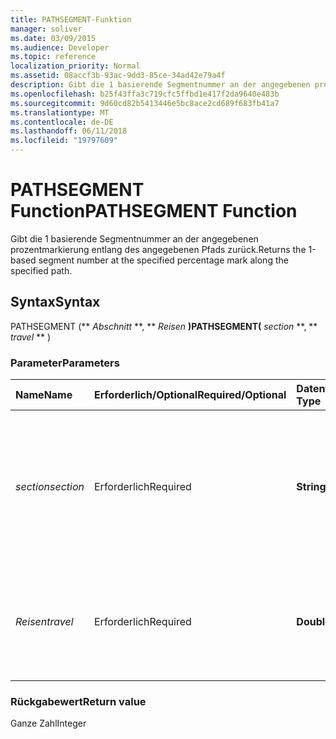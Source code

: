 ```yaml
---
title: PATHSEGMENT-Funktion
manager: soliver
ms.date: 03/09/2015
ms.audience: Developer
ms.topic: reference
localization_priority: Normal
ms.assetid: 08accf3b-93ac-9dd3-85ce-34ad42e79a4f
description: Gibt die 1 basierende Segmentnummer an der angegebenen prozentmarkierung entlang des angegebenen Pfads zurück.
ms.openlocfilehash: b25f43ffa3c719cfc5ffbd1e417f2da9640e483b
ms.sourcegitcommit: 9d60cd82b5413446e5bc8ace2cd689f683fb41a7
ms.translationtype: MT
ms.contentlocale: de-DE
ms.lasthandoff: 06/11/2018
ms.locfileid: "19797609"
---
```

# <a name="pathsegment-function"></a><span data-ttu-id="2ce65-103">PATHSEGMENT Function</span><span class="sxs-lookup"><span data-stu-id="2ce65-103">PATHSEGMENT Function</span></span>

<span data-ttu-id="2ce65-104">Gibt die 1 basierende Segmentnummer an der angegebenen prozentmarkierung entlang des angegebenen Pfads zurück.</span><span class="sxs-lookup"><span data-stu-id="2ce65-104">Returns the 1-based segment number at the specified percentage mark along the specified path.</span></span>
  
## <a name="syntax"></a><span data-ttu-id="2ce65-105">Syntax</span><span class="sxs-lookup"><span data-stu-id="2ce65-105">Syntax</span></span>

<span data-ttu-id="2ce65-106">PATHSEGMENT (** *Abschnitt* **, ** *Reisen* **)</span><span class="sxs-lookup"><span data-stu-id="2ce65-106">PATHSEGMENT(** *section* **, ** *travel* ** )</span></span> 
  
### <a name="parameters"></a><span data-ttu-id="2ce65-107">Parameter</span><span class="sxs-lookup"><span data-stu-id="2ce65-107">Parameters</span></span>

|<span data-ttu-id="2ce65-108">**Name**</span><span class="sxs-lookup"><span data-stu-id="2ce65-108">**Name**</span></span>|<span data-ttu-id="2ce65-109">**Erforderlich/Optional**</span><span class="sxs-lookup"><span data-stu-id="2ce65-109">**Required/Optional**</span></span>|<span data-ttu-id="2ce65-110">**Datentyp**</span><span class="sxs-lookup"><span data-stu-id="2ce65-110">**Data Type**</span></span>|<span data-ttu-id="2ce65-111">**Beschreibung**</span><span class="sxs-lookup"><span data-stu-id="2ce65-111">**Description**</span></span>|
|:-----|:-----|:-----|:-----|
| <span data-ttu-id="2ce65-112">_section_</span><span class="sxs-lookup"><span data-stu-id="2ce65-112">_section_</span></span> <br/> |<span data-ttu-id="2ce65-113">Erforderlich</span><span class="sxs-lookup"><span data-stu-id="2ce65-113">Required</span></span>  <br/> |<span data-ttu-id="2ce65-114">**String**</span><span class="sxs-lookup"><span data-stu-id="2ce65-114">**String**</span></span> <br/> |<span data-ttu-id="2ce65-115">Der Abschnitt "Geometrie", der den Pfad darstellt, angegeben mit einer Referenz auf dessen Zelle "Path" (z. B. Geometrie1.Path).</span><span class="sxs-lookup"><span data-stu-id="2ce65-115">The Geometry section that represents the path, specified by a reference to its Path cell (for example, Geometry1.Path).</span></span>  <br/> |
| <span data-ttu-id="2ce65-116">_Reisen_</span><span class="sxs-lookup"><span data-stu-id="2ce65-116">_travel_</span></span> <br/> |<span data-ttu-id="2ce65-117">Erforderlich</span><span class="sxs-lookup"><span data-stu-id="2ce65-117">Required</span></span>  <br/> |<span data-ttu-id="2ce65-118">**Double**</span><span class="sxs-lookup"><span data-stu-id="2ce65-118">**Double**</span></span> <br/> |<span data-ttu-id="2ce65-p101">Der Prozentsatz entlang des durchlaufenen Pfads vom Anfangs- zum Endpunkt. Muss zwischen 0 und 1 liegen.</span><span class="sxs-lookup"><span data-stu-id="2ce65-p101">The percentage of the path traversed, from the begin point to the end point. Must be between 0 and 1.</span></span>  <br/> |
   
### <a name="return-value"></a><span data-ttu-id="2ce65-121">Rückgabewert</span><span class="sxs-lookup"><span data-stu-id="2ce65-121">Return value</span></span>

<span data-ttu-id="2ce65-122">Ganze Zahl</span><span class="sxs-lookup"><span data-stu-id="2ce65-122">Integer</span></span>
  

